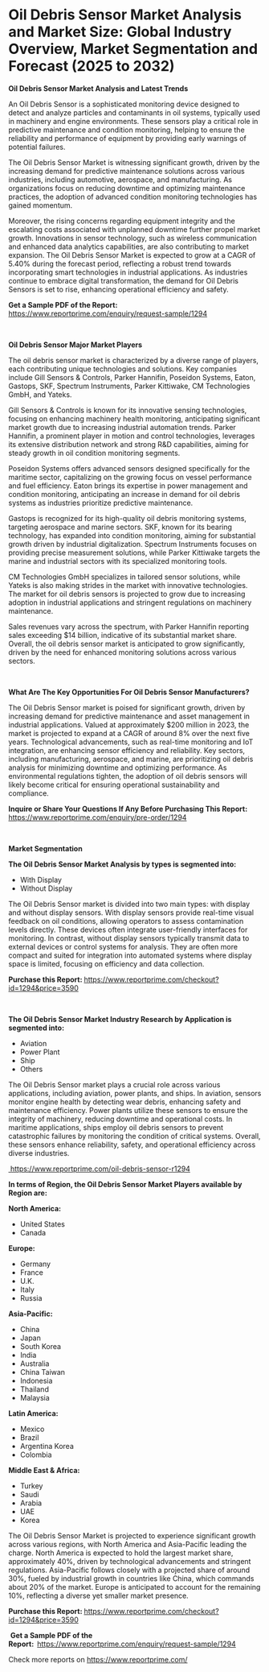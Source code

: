 <p><h1>Oil Debris Sensor Market Analysis and Market Size: Global Industry Overview, Market Segmentation and Forecast (2025 to 2032)</h1></p><p><strong>Oil Debris Sensor Market Analysis and Latest Trends</strong></p>
<p><p>An Oil Debris Sensor is a sophisticated monitoring device designed to detect and analyze particles and contaminants in oil systems, typically used in machinery and engine environments. These sensors play a critical role in predictive maintenance and condition monitoring, helping to ensure the reliability and performance of equipment by providing early warnings of potential failures. </p><p>The Oil Debris Sensor Market is witnessing significant growth, driven by the increasing demand for predictive maintenance solutions across various industries, including automotive, aerospace, and manufacturing. As organizations focus on reducing downtime and optimizing maintenance practices, the adoption of advanced condition monitoring technologies has gained momentum. </p><p>Moreover, the rising concerns regarding equipment integrity and the escalating costs associated with unplanned downtime further propel market growth. Innovations in sensor technology, such as wireless communication and enhanced data analytics capabilities, are also contributing to market expansion. The Oil Debris Sensor Market is expected to grow at a CAGR of 5.40% during the forecast period, reflecting a robust trend towards incorporating smart technologies in industrial applications. As industries continue to embrace digital transformation, the demand for Oil Debris Sensors is set to rise, enhancing operational efficiency and safety.</p></p>
<p><strong>Get a Sample PDF of the Report:&nbsp;</strong> <a href="https://www.reportprime.com/enquiry/request-sample/1294?utm_campaign=3072&utm_medium=2&utm_source=Github&utm_content=ia&utm_term=18032025&utm_id=oil-debris-sensor">https://www.reportprime.com/enquiry/request-sample/1294</a></p>
<p>&nbsp;</p>
<p><strong>Oil Debris Sensor Major Market Players</strong></p>
<p><p>The oil debris sensor market is characterized by a diverse range of players, each contributing unique technologies and solutions. Key companies include Gill Sensors & Controls, Parker Hannifin, Poseidon Systems, Eaton, Gastops, SKF, Spectrum Instruments, Parker Kittiwake, CM Technologies GmbH, and Yateks. </p><p>Gill Sensors & Controls is known for its innovative sensing technologies, focusing on enhancing machinery health monitoring, anticipating significant market growth due to increasing industrial automation trends. Parker Hannifin, a prominent player in motion and control technologies, leverages its extensive distribution network and strong R&D capabilities, aiming for steady growth in oil condition monitoring segments.</p><p>Poseidon Systems offers advanced sensors designed specifically for the maritime sector, capitalizing on the growing focus on vessel performance and fuel efficiency. Eaton brings its expertise in power management and condition monitoring, anticipating an increase in demand for oil debris systems as industries prioritize predictive maintenance.</p><p>Gastops is recognized for its high-quality oil debris monitoring systems, targeting aerospace and marine sectors. SKF, known for its bearing technology, has expanded into condition monitoring, aiming for substantial growth driven by industrial digitalization. Spectrum Instruments focuses on providing precise measurement solutions, while Parker Kittiwake targets the marine and industrial sectors with its specialized monitoring tools.</p><p>CM Technologies GmbH specializes in tailored sensor solutions, while Yateks is also making strides in the market with innovative technologies. The market for oil debris sensors is projected to grow due to increasing adoption in industrial applications and stringent regulations on machinery maintenance.</p><p>Sales revenues vary across the spectrum, with Parker Hannifin reporting sales exceeding $14 billion, indicative of its substantial market share. Overall, the oil debris sensor market is anticipated to grow significantly, driven by the need for enhanced monitoring solutions across various sectors.</p></p>
<p>&nbsp;</p>
<p><strong>What Are The Key Opportunities For Oil Debris Sensor Manufacturers?</strong></p>
<p><p>The Oil Debris Sensor market is poised for significant growth, driven by increasing demand for predictive maintenance and asset management in industrial applications. Valued at approximately $200 million in 2023, the market is projected to expand at a CAGR of around 8% over the next five years. Technological advancements, such as real-time monitoring and IoT integration, are enhancing sensor efficiency and reliability. Key sectors, including manufacturing, aerospace, and marine, are prioritizing oil debris analysis for minimizing downtime and optimizing performance. As environmental regulations tighten, the adoption of oil debris sensors will likely become critical for ensuring operational sustainability and compliance.</p></p>
<p><strong>Inquire or Share Your Questions If Any Before Purchasing This Report:</strong> <a href="https://www.reportprime.com/enquiry/pre-order/1294?utm_campaign=3072&utm_medium=2&utm_source=Github&utm_content=ia&utm_term=18032025&utm_id=oil-debris-sensor">https://www.reportprime.com/enquiry/pre-order/1294</a></p>
<p>&nbsp;</p>
<p><strong>Market Segmentation</strong></p>
<p><strong>The Oil Debris Sensor Market Analysis by types is segmented into:</strong></p>
<p><ul><li>With Display</li><li>Without Display</li></ul></p>
<p><p>The Oil Debris Sensor market is divided into two main types: with display and without display sensors. With display sensors provide real-time visual feedback on oil conditions, allowing operators to assess contamination levels directly. These devices often integrate user-friendly interfaces for monitoring. In contrast, without display sensors typically transmit data to external devices or control systems for analysis. They are often more compact and suited for integration into automated systems where display space is limited, focusing on efficiency and data collection.</p></p>
<p><strong>Purchase this Report:&nbsp;</strong><a href="https://www.reportprime.com/checkout?id=1294&price=3590&utm_campaign=3072&utm_medium=2&utm_source=Github&utm_content=ia&utm_term=18032025&utm_id=oil-debris-sensor">https://www.reportprime.com/checkout?id=1294&price=3590</a></p>
<p>&nbsp;</p>
<p><strong>The Oil Debris Sensor Market Industry Research by Application is segmented into:</strong></p>
<p><ul><li>Aviation</li><li>Power Plant</li><li>Ship</li><li>Others</li></ul></p>
<p><p>The Oil Debris Sensor market plays a crucial role across various applications, including aviation, power plants, and ships. In aviation, sensors monitor engine health by detecting wear debris, enhancing safety and maintenance efficiency. Power plants utilize these sensors to ensure the integrity of machinery, reducing downtime and operational costs. In maritime applications, ships employ oil debris sensors to prevent catastrophic failures by monitoring the condition of critical systems. Overall, these sensors enhance reliability, safety, and operational efficiency across diverse industries.</p></p>
<p><a href="https://www.reportprime.com/oil-debris-sensor-r1294?utm_campaign=3072&utm_medium=2&utm_source=Github&utm_content=ia&utm_term=18032025&utm_id=oil-debris-sensor">&nbsp;https://www.reportprime.com/oil-debris-sensor-r1294</a></p>
<p><strong>In terms of Region, the Oil Debris Sensor Market Players available by Region are:</strong></p>
<p>
    <p> <strong> North America: </strong>
        <ul>
            <li>United States</li>
            <li>Canada</li>
        </ul>
        </p> 
    <p> <strong> Europe: </strong>
        <ul>
            <li>Germany</li>
            <li>France</li>
            <li>U.K.</li>
            <li>Italy</li>
            <li>Russia</li>
        </ul>
        </p> 
    <p> <strong> Asia-Pacific: </strong>
        <ul>
            <li>China</li>
            <li>Japan</li>
            <li>South Korea</li>
            <li>India</li>
            <li>Australia</li>
            <li>China Taiwan</li>
            <li>Indonesia</li>
            <li>Thailand</li>
            <li>Malaysia</li>
        </ul>
        </p> 
    <p> <strong> Latin America: </strong>
        <ul>
            <li>Mexico</li>
            <li>Brazil</li>
            <li>Argentina Korea</li>
            <li>Colombia</li>
        </ul>
        </p> 
    <p> <strong> Middle East & Africa: </strong>
        <ul>
            <li>Turkey</li>
            <li>Saudi</li>
            <li>Arabia</li>
            <li>UAE</li>
            <li>Korea</li>
        </ul>
    </p>
    </p>
<p><p>The Oil Debris Sensor Market is projected to experience significant growth across various regions, with North America and Asia-Pacific leading the charge. North America is expected to hold the largest market share, approximately 40%, driven by technological advancements and stringent regulations. Asia-Pacific follows closely with a projected share of around 30%, fueled by industrial growth in countries like China, which commands about 20% of the market. Europe is anticipated to account for the remaining 10%, reflecting a diverse yet smaller market presence.</p></p>
<p><strong>Purchase this Report: </strong><a href="https://www.reportprime.com/checkout?id=1294&price=3590&utm_campaign=3072&utm_medium=2&utm_source=Github&utm_content=ia&utm_term=18032025&utm_id=oil-debris-sensor">https://www.reportprime.com/checkout?id=1294&price=3590</a></p>
<p>&nbsp;<strong>Get a Sample PDF of the Report:&nbsp;&nbsp;</strong><a href="https://www.reportprime.com/enquiry/request-sample/1294?utm_campaign=3072&utm_medium=2&utm_source=Github&utm_content=ia&utm_term=18032025&utm_id=oil-debris-sensor">https://www.reportprime.com/enquiry/request-sample/1294</a></p>
<p><strong></strong></p>
<p>Check more reports on <a href="https://www.reportprime.com/?utm_campaign=3072&utm_medium=2&utm_source=Github&utm_content=ia&utm_term=18032025&utm_id=oil-debris-sensor">https://www.reportprime.com/</a></p>